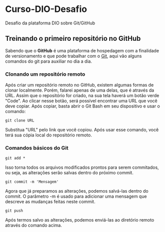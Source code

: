# **Curso-DIO-Desafio**
Desafio da plataforma DIO sobre Git/GitHub

## Treinando o primeiro repositório no GitHub

Sabendo que o **GitHub** é uma plataforma de hospedagem com a finalidade de versionamento e que pode trabalhar com o [Git](https://git-scm.com/), aqui vão alguns comandos do git para auxiliar no dia a dia.

### Clonando um repositório remoto

Após criar um repositório remoto no GitHub, existem algumas formas de clonar localmente. Porém, falarei apenas de uma delas, que é através da URL. Assim que o repositório for criado, na sua tela haverá um botão verde "Code". Ao clicar nesse botão, será possível encontrar uma URL que você deve copiar. Após copiar, basta abrir o Git Bash em seu dispositivo e usar o comando:

```
git clone URL
```
Substitua "URL" pelo link que você copiou. Após usar esse comando, você terá sua cópia local do repositório remoto.

### Comandos básicos do Git

```
git add *
```
Isso torna todos os arquivos modificados prontos para serem commitados, ou seja, as alterações serão salvas dentro do próximo commit.

```
git commit -m 'Mensagem'
```
Agora que já preparamos as alterações, podemos salvá-las dentro do commit. O parâmetro -m é usado para adicionar uma mensagem que descreve as mudanças feitas neste commit.

```
git push
```
Após termos salvo as alterações, podemos enviá-las ao diretório remoto através do comando acima.
